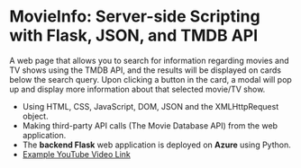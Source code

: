# MovieInfo: Server-side Scripting with Flask, JSON, and TMDB API

A web page that allows you to search for information regarding movies and TV shows using the TMDB API, 
and the results will be displayed on cards below the search query. Upon clicking a button in the card, 
a modal will pop up and display more information about that selected movie/TV show.
- Using HTML, CSS, JavaScript, DOM, JSON and the XMLHttpRequest object.
- Making third-party API calls (The Movie Database API) from the web application.
- The **backend Flask** web application is deployed on **Azure** using Python.
- [Example YouTube Video Link](https://youtu.be/o9G33ck4mQE) 
